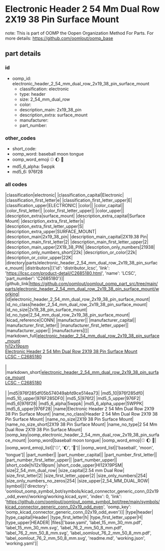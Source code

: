 # Electronic Header 2 54 Mm Dual Row 2X19 38 Pin Surface Mount  

note: This is part of OOMP the Oopen Organization Method For Parts. For more details: https://github.com/oomlout/oomp_base

##  part details





### id
* oomp_id: electronic_header_2_54_mm_dual_row_2x19_38_pin_surface_mount
  * classification: electronic
  * type: header
  * size: 2_54_mm_dual_row
  * color: 
  * description_main: 2x19_38_pin
  * description_extra: surface_mount
  * manufacturer: 
  * part_number: 

### other_codes
* short_code: 
* oomp_word: baseball moon tongue
* oomp_word_emoji :baseball: :moon: :tongue:
* md5_6_alpha: 5wppk
* md5_6: 976f28

### all codes 
|classification|electronic|
|classification_capital|Electronic|
|classification_first_letter|e|
|classification_first_letter_upper|E|
|classification_upper|ELECTRONIC|
|color||
|color_capital||
|color_first_letter||
|color_first_letter_upper||
|color_upper||
|description_extra|surface_mount|
|description_extra_capital|Surface Mount|
|description_extra_first_letter|s|
|description_extra_first_letter_upper|S|
|description_extra_upper|SURFACE_MOUNT|
|description_main|2x19_38_pin|
|description_main_capital|2X19.38 Pin|
|description_main_first_letter|2|
|description_main_first_letter_upper|2|
|description_main_upper|2X19_38_PIN|
|description_only_numbers|21938|
|description_only_numbers_short|22k|
|description_or_color|22k|
|description_or_color_upper|22K|
|directory|parts/electronic_header_2_54_mm_dual_row_2x19_38_pin_surface_mount|
|distributors|[{'id': 'distributor_lcsc', 'link': 'https://lcsc.com/product-detail/C2685180.html', 'name': 'LCSC', 'part_number': 'C2685180'}]|
|github_link|https://github.com/oomlout/oomlout_oomp_part_src/tree/main/parts/electronic_header_2_54_mm_dual_row_2x19_38_pin_surface_mount/working|
|id|electronic_header_2_54_mm_dual_row_2x19_38_pin_surface_mount|
|id_no_class|header_2_54_mm_dual_row_2x19_38_pin_surface_mount|
|id_no_size|2x19_38_pin_surface_mount|
|id_no_type|2_54_mm_dual_row_2x19_38_pin_surface_mount|
|kicad_reference|CONN|
|manufacturer||
|manufacturer_capital||
|manufacturer_first_letter||
|manufacturer_first_letter_upper||
|manufacturer_upper||
|manufacturers|[]|
|markdown_full|[electronic_header_2_54_mm_dual_row_2x19_38_pin_surface_mount](https://github.com/oomlout/oomlout_oomp_part_src/tree/main/parts/electronic_header_2_54_mm_dual_row_2x19_38_pin_surface_mount/working)<br>[hi12x19psm](https://github.com/oomlout/oomlout_oomp_part_src/tree/main/parts/electronic_header_2_54_mm_dual_row_2x19_38_pin_surface_mount/working)<br>[Electronic Header 2 54 Mm Dual Row 2X19 38 Pin Surface Mount](https://github.com/oomlout/oomlout_oomp_part_src/tree/main/parts/electronic_header_2_54_mm_dual_row_2x19_38_pin_surface_mount/working)<br>[LCSC - C2685180<br>](https://lcsc.com/product-detail/C2685180.html)<br>|
|markdown_short|[electronic_header_2_54_mm_dual_row_2x19_38_pin_surface_mount](https://github.com/oomlout/oomlout_oomp_part_src/tree/main/parts/electronic_header_2_54_mm_dual_row_2x19_38_pin_surface_mount/working)<br>[LCSC - C2685180<br>](https://lcsc.com/product-detail/C2685180.html)<br>|
|md5|976f285df05b574049abfd9ce514ea73|
|md5_10|976f285df0|
|md5_10_upper|976F285DF0|
|md5_5|976f2|
|md5_5_upper|976F2|
|md5_6|976f28|
|md5_6_alpha|5wppk|
|md5_6_alpha_upper|5WPPK|
|md5_6_upper|976F28|
|name|Electronic Header 2 54 Mm Dual Row 2X19 38 Pin Surface Mount|
|name_no_class|Header 2 54 Mm Dual Row 2X19 38 Pin Surface Mount|
|name_no_size|2X19 38 Pin Surface Mount|
|name_no_size_short|2X19 38 Pin Surface Mount|
|name_no_type|2 54 Mm Dual Row 2X19 38 Pin Surface Mount|
|oomp_key|oomp_electronic_header_2_54_mm_dual_row_2x19_38_pin_surface_mount|
|oomp_word|baseball moon tongue|
|oomp_word_emoji|:baseball: :moon: :tongue:|
|oomp_word_emoji_list|[':baseball:', ':moon:', ':tongue:']|
|oomp_word_list|['baseball', 'moon', 'tongue']|
|part_number||
|part_number_capital||
|part_number_first_letter||
|part_number_first_letter_upper||
|part_number_upper||
|short_code|hi12x19psm|
|short_code_upper|HI12X19PSM|
|size|2_54_mm_dual_row|
|size_capital|2.54 mm Dual Row|
|size_first_letter|2|
|size_first_letter_upper|2|
|size_only_numbers|254|
|size_only_numbers_no_zeros|254|
|size_upper|2_54_MM_DUAL_ROW|
|symbol|[{'directory': 'oomlout_oomp_symbol_bot/symbols/kicad_connector_generic_conn_02x19_odd_even//working/working.kicad_sym', 'index': 0, 'link': 'https://github.com/oomlout/oomlout_oomp_symbol_bot/tree/main/symbols/kicad_connector_generic_conn_02x19_odd_even', 'oomp_key': 'oomp_kicad_connector_generic_conn_02x19_odd_even'}]|
|type|header|
|type_capital|Header|
|type_first_letter|h|
|type_first_letter_upper|H|
|type_upper|HEADER|
|files|['base.yaml', 'label_15_mm_30_mm.pdf', 'label_15_mm_30_mm.svg', 'label_76_2_mm_50_8_mm.pdf', 'label_76_2_mm_50_8_mm.svg', 'label_oomlout_76_2_mm_50_8_mm.pdf', 'label_oomlout_76_2_mm_50_8_mm.svg', 'readme.md', 'working.json', 'working.yaml']|
